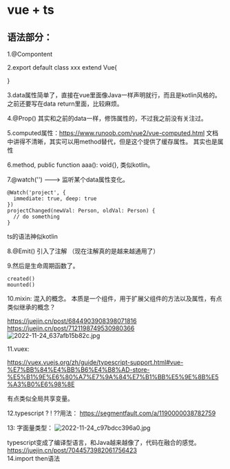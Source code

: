 # vue + ts

## 语法部分：

1.@Compontent

2.export default class xxx extend Vue{
	
} 

3.data属性简单了，直接在vue里面像Java一样声明就行，而且是kotlin风格的。
之前还要写在data return里面，比较麻烦。

4.@Prop() 其实和之前的data一样，修饰属性的，不过我之前没有关注过。

5.computed属性：https://www.runoob.com/vue2/vue-computed.html
文档中讲得不清晰，其实可以用method替代，但是这个提供了缓存属性。
其实也是属性

6.method, public function aaa(): void{}, 类似kotlin。

7.@watch('') ---> 监听某个data属性变化。

	@Watch('project', { 
	  immediate: true, deep: true 
	})
	projectChanged(newVal: Person, oldVal: Person) {
	  // do something
	}

ts的语法神似kotlin

8.@Emit() 引入了注解 （现在注解真的是越来越通用了）

9.然后是生命周期函数了。

	created()
	mounted()
	
10.mixin: 混入的概念。
 本质是一个组件，用于扩展父组件的方法以及属性，有点类似继承的概念？

 https://juejin.cn/post/6844903908398071816
 https://juejin.cn/post/7121198749530980366
 ![2022-11-24_637afb15b82c.jpg](https://cdn.jsdelivr.net/gh/EricYuan1201/img@main/2022-11-24_637afb15b82c.jpg)
 
 
11.vuex:

  https://vuex.vuejs.org/zh/guide/typescript-support.html#vue-%E7%BB%84%E4%BB%B6%E4%B8%AD-store-%E5%B1%9E%E6%80%A7%E7%9A%84%E7%B1%BB%E5%9E%8B%E5%A3%B0%E6%98%8E
  
  有点类似全局共享变量。
  
12.typescript ? ! ??用法：
  https://segmentfault.com/a/1190000038782759
  
13: 字面量类型：
  ![2022-11-24_c97bdcc396a0.jpg](https://cdn.jsdelivr.net/gh/EricYuan1201/img@main/2022-11-24_c97bdcc396a0.jpg)
  
  typescript变成了编译型语言，和Java越来越像了，代码在融合的感觉。
  https://juejin.cn/post/7044573982061756423	  
14.import then语法